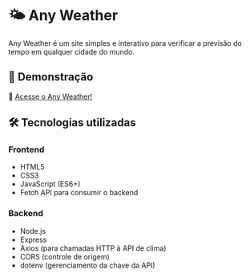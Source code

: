# 🌤️ Any Weather
Any Weather é um site simples e interativo para verificar a previsão do tempo em qualquer cidade do mundo.

## 🔗 Demonstração

🔹 [Acesse o Any Weather!](https://clima-pf.vercel.app/)

## 🛠️ Tecnologias utilizadas

### **Frontend**
- HTML5  
- CSS3  
- JavaScript (ES6+)  
- Fetch API para consumir o backend  

### **Backend**
- Node.js  
- Express  
- Axios (para chamadas HTTP à API de clima)  
- CORS (controle de origem)  
- dotenv (gerenciamento da chave da API)
